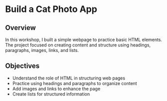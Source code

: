 # Build a Cat Photo App

## Overview
In this workshop, I built a simple webpage to practice basic HTML elements.  
The project focused on creating content and structure using headings, paragraphs, images, links, and lists.

## Objectives
- Understand the role of HTML in structuring web pages  
- Practice using headings and paragraphs to organize content  
- Add images and links to enhance the page  
- Create lists for structured information  
